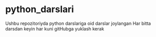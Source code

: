 # python_darslari
Ushbu repozitoriyda python darslariga oid darslar joylangan
Har bitta darsdan keyin har kuni gitHubga yuklash kerak